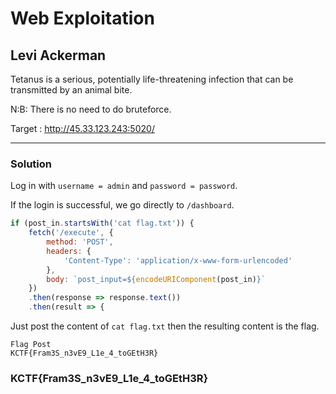 # Web Exploitation

## Levi Ackerman

Tetanus is a serious, potentially life-threatening infection that can be transmitted by an animal bite.

N:B: There is no need to do bruteforce.

Target : http://45.33.123.243:5020/

---

### Solution

Log in with `username = admin` and `password = password`.

If the login is successful, we go directly to `/dashboard`.

```javascript
if (post_in.startsWith('cat flag.txt')) {
    fetch('/execute', {
        method: 'POST',
        headers: {
            'Content-Type': 'application/x-www-form-urlencoded'
        },
        body: `post_input=${encodeURIComponent(post_in)}`
    })
    .then(response => response.text())
    .then(result => {
```

Just post the content of `cat flag.txt` then the resulting content is the flag.

```
Flag Post
KCTF{Fram3S_n3vE9_L1e_4_toGEtH3R}
```

### KCTF{Fram3S_n3vE9_L1e_4_toGEtH3R}